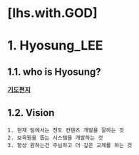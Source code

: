 [lhs.with.GOD] 
======================

# 1. Hyosung_LEE

## 1.1. who is Hyosung?

[**기도편지**](https://sites.google.com/view/lhswithgod/home?authuser=0)

## 1.2. Vision
	1. 현재 팀에서는 전도 컨텐츠 개발을 잘하는 것 
	2. 보육원을 돕는 시스템을 개발하는 것  
	3. 항상 원하는건 주님하고 더 깊은 교제를 하는 것


